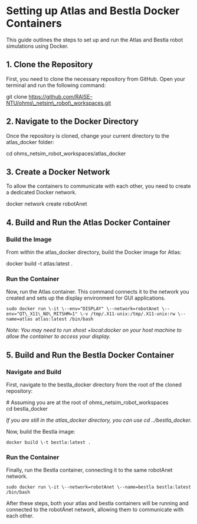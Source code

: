 # **Setting up Atlas and Bestla Docker Containers**

This guide outlines the steps to set up and run the Atlas and Bestla robot simulations using Docker.

## **1\. Clone the Repository**

First, you need to clone the necessary repository from GitHub. Open your terminal and run the following command:

git clone https://github.com/RAISE-NTU/ohms\_netsim\_robot\_workspaces.git

## **2\. Navigate to the Docker Directory**

Once the repository is cloned, change your current directory to the atlas\_docker folder:

cd ohms\_netsim\_robot\_workspaces/atlas\_docker

## **3\. Create a Docker Network**

To allow the containers to communicate with each other, you need to create a dedicated Docker network.

docker network create robotAnet

## **4\. Build and Run the Atlas Docker Container**

### **Build the Image**

From within the atlas\_docker directory, build the Docker image for Atlas:

docker build \-t atlas:latest .

### **Run the Container**

Now, run the Atlas container. This command connects it to the network you created and sets up the display environment for GUI applications.

```
sudo docker run \-it \--env="DISPLAY" \--network=robotAnet \--env="QT\_X11\_NO\_MITSHM=1" \-v /tmp/.X11-unix:/tmp/.X11-unix:rw \--name=atlas atlas:latest /bin/bash
```

*Note: You may need to run xhost \+local:docker on your host machine to allow the container to access your display.*

## **5\. Build and Run the Bestla Docker Container**

### **Navigate and Build**

First, navigate to the bestla\_docker directory from the root of the cloned repository:

\# Assuming you are at the root of ohms\_netsim\_robot\_workspaces  
cd bestla\_docker

*If you are still in the atlas\_docker directory, you can use cd ../bestla\_docker.*

Now, build the Bestla image:

```
docker build \-t bestla:latest .
```

### **Run the Container**

Finally, run the Bestla container, connecting it to the same robotAnet network.

```
sudo docker run \-it \--network=robotAnet \--name=bestla bestla:latest /bin/bash
```

After these steps, both your atlas and bestla containers will be running and connected to the robotAnet network, allowing them to communicate with each other.